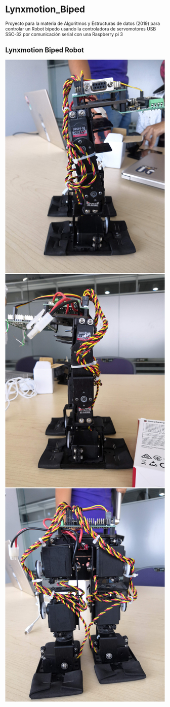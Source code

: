# Lynxmotion_Biped
Proyecto para la materia de Algoritmos y Estructuras de datos (2019) para controlar un Robot bípedo usando la controladora de servomotores USB SSC-32 por comunicación serial con una Raspberry pi 3

## Lynxmotion Biped Robot
<img src="/src/IMG_20190520_134357.jpg"/>
<img src="/src/IMG_20190520_134414.jpg"/>
<img src="/src/IMG_20190520_134424.jpg"/>
